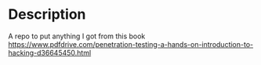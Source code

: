 # Description
A repo to put anything I got from this book https://www.pdfdrive.com/penetration-testing-a-hands-on-introduction-to-hacking-d36645450.html
